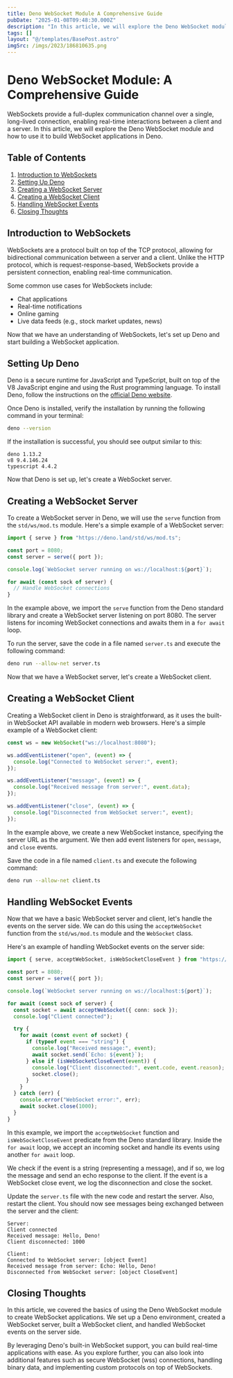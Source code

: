 ```yaml
---
title: Deno WebSocket Module A Comprehensive Guide
pubDate: "2025-01-08T09:48:30.000Z"
description: "In this article, we will explore the Deno WebSocket module and how to use it to build WebSocket applications in Deno"
tags: []
layout: "@/templates/BasePost.astro"
imgSrc: /imgs/2023/186810635.png
---
```

# Deno WebSocket Module: A Comprehensive Guide

WebSockets provide a full-duplex communication channel over a single, long-lived connection, enabling real-time interactions between a client and a server. In this article, we will explore the Deno WebSocket module and how to use it to build WebSocket applications in Deno.

## Table of Contents

1. [Introduction to WebSockets](#introduction-to-websockets)
2. [Setting Up Deno](#setting-up-deno)
3. [Creating a WebSocket Server](#creating-a-websocket-server)
4. [Creating a WebSocket Client](#creating-a-websocket-client)
5. [Handling WebSocket Events](#handling-websocket-events)
6. [Closing Thoughts](#closing-thoughts)

## Introduction to WebSockets

WebSockets are a protocol built on top of the TCP protocol, allowing for bidirectional communication between a server and a client. Unlike the HTTP protocol, which is request-response-based, WebSockets provide a persistent connection, enabling real-time communication.

Some common use cases for WebSockets include:

- Chat applications
- Real-time notifications
- Online gaming
- Live data feeds (e.g., stock market updates, news)

Now that we have an understanding of WebSockets, let's set up Deno and start building a WebSocket application.

## Setting Up Deno

Deno is a secure runtime for JavaScript and TypeScript, built on top of the V8 JavaScript engine and using the Rust programming language. To install Deno, follow the instructions on the [official Deno website](https://deno.land/).

Once Deno is installed, verify the installation by running the following command in your terminal:

```bash
deno --version
```

If the installation is successful, you should see output similar to this:

```
deno 1.13.2
v8 9.4.146.24
typescript 4.4.2
```

Now that Deno is set up, let's create a WebSocket server.

## Creating a WebSocket Server

To create a WebSocket server in Deno, we will use the `serve` function from the `std/ws/mod.ts` module. Here's a simple example of a WebSocket server:

```typescript
import { serve } from "https://deno.land/std/ws/mod.ts";

const port = 8080;
const server = serve({ port });

console.log(`WebSocket server running on ws://localhost:${port}`);

for await (const sock of server) {
  // Handle WebSocket connections
}
```

In the example above, we import the `serve` function from the Deno standard library and create a WebSocket server listening on port 8080. The server listens for incoming WebSocket connections and awaits them in a `for await` loop.

To run the server, save the code in a file named `server.ts` and execute the following command:

```bash
deno run --allow-net server.ts
```

Now that we have a WebSocket server, let's create a WebSocket client.

## Creating a WebSocket Client

Creating a WebSocket client in Deno is straightforward, as it uses the built-in WebSocket API available in modern web browsers. Here's a simple example of a WebSocket client:

```typescript
const ws = new WebSocket("ws://localhost:8080");

ws.addEventListener("open", (event) => {
  console.log("Connected to WebSocket server:", event);
});

ws.addEventListener("message", (event) => {
  console.log("Received message from server:", event.data);
});

ws.addEventListener("close", (event) => {
  console.log("Disconnected from WebSocket server:", event);
});
```

In the example above, we create a new WebSocket instance, specifying the server URL as the argument. We then add event listeners for `open`, `message`, and `close` events.

Save the code in a file named `client.ts` and execute the following command:

```bash
deno run --allow-net client.ts
```

## Handling WebSocket Events

Now that we have a basic WebSocket server and client, let's handle the events on the server side. We can do this using the `acceptWebSocket` function from the `std/ws/mod.ts` module and the `WebSocket` class.

Here's an example of handling WebSocket events on the server side:

```typescript
import { serve, acceptWebSocket, isWebSocketCloseEvent } from "https://deno.land/std/ws/mod.ts";

const port = 8080;
const server = serve({ port });

console.log(`WebSocket server running on ws://localhost:${port}`);

for await (const sock of server) {
  const socket = await acceptWebSocket({ conn: sock });
  console.log("Client connected");

  try {
    for await (const event of socket) {
      if (typeof event === "string") {
        console.log("Received message:", event);
        await socket.send(`Echo: ${event}`);
      } else if (isWebSocketCloseEvent(event)) {
        console.log("Client disconnected:", event.code, event.reason);
        socket.close();
      }
    }
  } catch (err) {
    console.error("WebSocket error:", err);
    await socket.close(1000);
  }
}
```

In this example, we import the `acceptWebSocket` function and `isWebSocketCloseEvent` predicate from the Deno standard library. Inside the `for await` loop, we accept an incoming socket and handle its events using another `for await` loop.

We check if the event is a string (representing a message), and if so, we log the message and send an echo response to the client. If the event is a WebSocket close event, we log the disconnection and close the socket.

Update the `server.ts` file with the new code and restart the server. Also, restart the client. You should now see messages being exchanged between the server and the client:

```
Server:
Client connected
Received message: Hello, Deno!
Client disconnected: 1000

Client:
Connected to WebSocket server: [object Event]
Received message from server: Echo: Hello, Deno!
Disconnected from WebSocket server: [object CloseEvent]
```

## Closing Thoughts

In this article, we covered the basics of using the Deno WebSocket module to create WebSocket applications. We set up a Deno environment, created a WebSocket server, built a WebSocket client, and handled WebSocket events on the server side.

By leveraging Deno's built-in WebSocket support, you can build real-time applications with ease. As you explore further, you can also look into additional features such as secure WebSocket (wss) connections, handling binary data, and implementing custom protocols on top of WebSockets.

